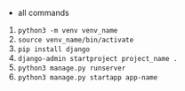 - all commands 
1. `python3 -m venv venv_name`
1. `source venv_name/bin/activate`
1. `pip install django`
1. `django-admin startproject project_name .`
1. `python3 manage.py runserver`
1. `python3 manage.py startapp app-name`